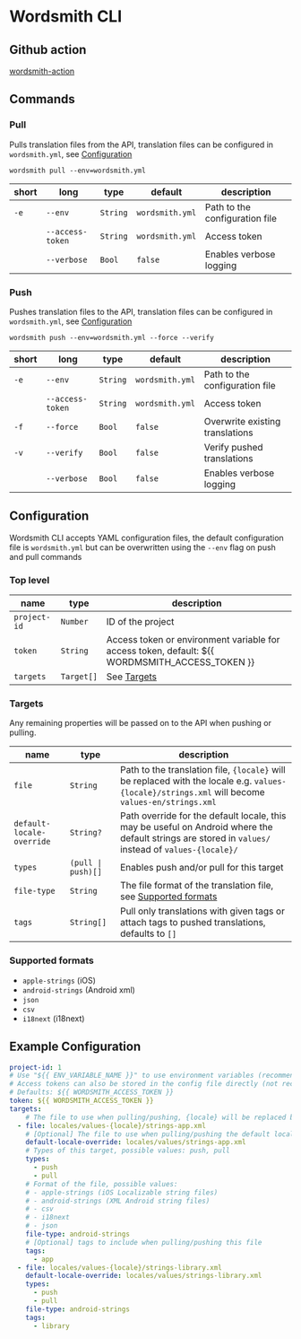 # Wordsmith CLI

## Github action

[wordsmith-action](https://github.com/owowagency/wordsmith-action)

## Commands

### Pull

Pulls translation files from the API, translation files can be configured in `wordsmith.yml`, see [Configuration](#configuration)

```shell
wordsmith pull --env=wordsmith.yml
```

| short | long | type | default | description |
|---|---|---|---|---|
| `-e` | `--env` | `String` | `wordsmith.yml` | Path to the configuration file |
| | `--access-token` | `String` | `wordsmith.yml` | Access token |
| | `--verbose` | `Bool` | `false` | Enables verbose logging |

### Push

Pushes translation files to the API, translation files can be configured in `wordsmith.yml`, see [Configuration](#configuration)

```shell
wordsmith push --env=wordsmith.yml --force --verify
```

| short | long | type | default | description |
|---|---|---|---|---|
| `-e` | `--env` | `String` | `wordsmith.yml` | Path to the configuration file |
| | `--access-token` | `String` | `wordsmith.yml` | Access token |
| `-f` | `--force` | `Bool` | `false` | Overwrite existing translations |
| `-v` | `--verify` | `Bool` | `false` | Verify pushed translations |
| | `--verbose` | `Bool` | `false` | Enables verbose logging |


## Configuration

Wordsmith CLI accepts YAML configuration files, the default configuration file is `wordsmith.yml` but can be overwritten using the `--env` flag on push and pull commands

### Top level

| name | type | description |
|---|---|---|
| `project-id` | `Number` | ID of the project |
| `token` | `String` | Access token or environment variable for access token, default: ${{ WORDMSMITH_ACCESS_TOKEN }} |
| `targets` | `Target[]` | See [Targets](#targets) |


### Targets

Any remaining properties will be passed on to the API when pushing or pulling.

| name | type | description |
|---|---|---|
| `file` | `String` | Path to the translation file, `{locale}` will be replaced with the locale e.g. `values-{locale}/strings.xml` will become `values-en/strings.xml` |
| `default-locale-override` | `String?` | Path override for the default locale, this may be useful on Android where the default strings are stored in `values/` instead of `values-{locale}/` |
| `types` | `(pull \| push)[]` | Enables push and/or pull for this target |
| `file-type` | `String` | The file format of the translation file, see [Supported formats](#supported-formats) |
| `tags` | `String[]` | Pull only translations with given tags or attach tags to pushed translations, defaults to `[]` |

### Supported formats

- `apple-strings` (iOS)
- `android-strings` (Android xml)
- `json`
- `csv`
- `i18next` (i18next)

## Example Configuration

```yml
project-id: 1
# Use "${{ ENV_VARIABLE_NAME }}" to use environment variables (recommended)
# Access tokens can also be stored in the config file directly (not recommended)
# Defaults: ${{ WORDSMITH_ACCESS_TOKEN }}
token: ${{ WORDSMITH_ACCESS_TOKEN }}
targets:
    # The file to use when pulling/pushing, {locale} will be replaced by the pulled/pushed locale, e.g. locales/values-en/strings-web.xml
  - file: locales/values-{locale}/strings-app.xml
    # [Optional] The file to use when pulling/pushing the default locale
    default-locale-override: locales/values/strings-app.xml
    # Types of this target, possible values: push, pull
    types: 
      - push
      - pull
    # Format of the file, possible values: 
    # - apple-strings (iOS Localizable string files)
    # - android-strings (XML Android string files)
    # - csv
    # - i18next
    # - json
    file-type: android-strings
    # [Optional] tags to include when pulling/pushing this file
    tags: 
      - app
  - file: locales/values-{locale}/strings-library.xml
    default-locale-override: locales/values/strings-library.xml
    types: 
      - push
      - pull
    file-type: android-strings
    tags: 
      - library
```
